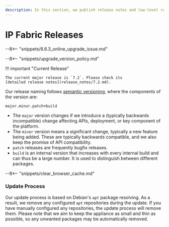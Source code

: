 ```yaml
---
description: In this section, we publish release notes and low-level release notes of IP Fabric.
---
```


# IP Fabric Releases

--8<-- "snippets/6.6.3_online_upgrade_issue.md"

--8<-- "snippets/upgrade_version_policy.md"

!!! important "Current Release"

    The current major release is `7.2`. Please check its
    [detailed release notes](release_notes/7.2.md).

Our release naming follows [semantic versioning](https://semver.org/), where
the components of the version are:

```
major.minor.patch+build
```

- The `major` version changes if we introduce a (typically backwards
  incompatible) change affecting APIs, deployment, or key component of the
  platform.
- The `minor` version means a significant change, typically a new feature being
  added. These are typically backwards compatible, and we also keep the promise
  of API compatibility.
- `patch` releases are frequently bugfix releases.
- `build` is an internal version that increases with every internal build and
  can thus be a large number. It is used to distinguish between different
  packages.

--8<-- "snippets/clear_browser_cache.md"

### Update Process

Our update process is based on Debian's `apt` package resolving. As a result, we
remove any configured `apt` repositories during the update. If you have manually
configured any repositories, the update process will remove them. Please note
that we aim to keep the appliance as small and thin as possible, so any
unwanted packages may be automatically removed.
